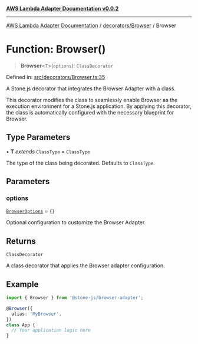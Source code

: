 [**AWS Lambda Adapter Documentation v0.0.2**](../../../README.md)

***

[AWS Lambda Adapter Documentation](../../../modules.md) / [decorators/Browser](../README.md) / Browser

# Function: Browser()

> **Browser**\<`T`\>(`options`): `ClassDecorator`

Defined in: [src/decorators/Browser.ts:35](https://github.com/stonemjs/browser-adapter/blob/2a6ec5410a97b6bc45328cca33b607b5a6b7ed84/src/decorators/Browser.ts#L35)

A Stone.js decorator that integrates the Browser Adapter with a class.

This decorator modifies the class to seamlessly enable Browser as the
execution environment for a Stone.js application. By applying this decorator,
the class is automatically configured with the necessary blueprint for Browser.

## Type Parameters

• **T** *extends* `ClassType` = `ClassType`

The type of the class being decorated. Defaults to `ClassType`.

## Parameters

### options

[`BrowserOptions`](../interfaces/BrowserOptions.md) = `{}`

Optional configuration to customize the Browser Adapter.

## Returns

`ClassDecorator`

A class decorator that applies the Browser adapter configuration.

## Example

```typescript
import { Browser } from '@stone-js/browser-adapter';

@Browser({
  alias: 'MyBrowser',
})
class App {
  // Your application logic here
}
```
